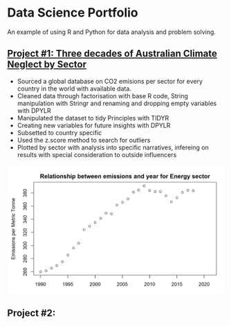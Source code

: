 # Data Science Portfolio
An example of using R and Python for data analysis and problem solving. 

## [Project #1: Three decades of Australian Climate Neglect by Sector](https://github.com/Whittlessness/R-warehouse/blob/main/Three%20decades%20of%20Australian%20Climate%20Neglect%20by%20Sector.Rmd)
* Sourced a global database on CO2 emisions per sector for every country in the world with available data. 
* Cleaned data through factorisation with base R code, String manipulation with Stringr and renaming and dropping empty variables with DPYLR
* Manipulated the dataset to tidy Principles with TIDYR
* Creating new variables for future insights with DPYLR
* Subsetted to country specific 
* Used the z.score method to search for outliers 
* Plotted by sector with analysis into specific narratives, infereing on results with special consideration to outside influencers

![](https://github.com/Whittlessness/R-warehouse/blob/main/images/plot_energy.jpg)

## Project #2: 
